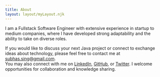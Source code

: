 ```yaml
---
title: About
layout: layout/myLayout.njk
---
```


I am a Fullstack Software Engineer with extensive experience in startup to medium companies, where I have developed strong adaptability and the ability to take on diverse roles.

If you would like to discuss your next Java project or connect to exchange ideas about technology, please feel free to contact me at [subhas.sing@gmail.com](mailto:subhas.sing@gmail.com).  
You may also connect with me on [LinkedIn](https://www.linkedin.com/in/subhas-sing-b336437), [GitHub](https://github.com/nemo97), or [Twitter](https://twitter.com/ItsSubhas). I welcome opportunities for collaboration and knowledge sharing.